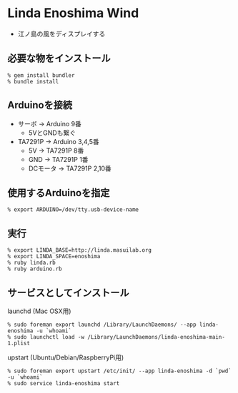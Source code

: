 # Linda Enoshima Wind
  
  * 江ノ島の風をディスプレイする

## 必要な物をインストール

    % gem install bundler
    % bundle install

## Arduinoを接続

  * サーボ -> Arduino 9番
    * 5VとGNDも繋ぐ
  * TA7291P -> Arduino 3,4,5番
    * 5V -> TA7291P 8番
    * GND -> TA7291P 1番
    * DCモータ -> TA7291P 2,10番

## 使用するArduinoを指定

    % export ARDUINO=/dev/tty.usb-device-name

## 実行

    % export LINDA_BASE=http://linda.masuilab.org
    % export LINDA_SPACE=enoshima
    % ruby linda.rb
    % ruby arduino.rb


## サービスとしてインストール

launchd (Mac OSX用)

    % sudo foreman export launchd /Library/LaunchDaemons/ --app linda-enoshima -u `whoami`
    % sudo launchctl load -w /Library/LaunchDaemons/linda-enoshima-main-1.plist

upstart (Ubuntu/Debian/RaspberryPi用)

    % sudo foreman export upstart /etc/init/ --app linda-enoshima -d `pwd` -u `whoami`
    % sudo service linda-enoshima start
